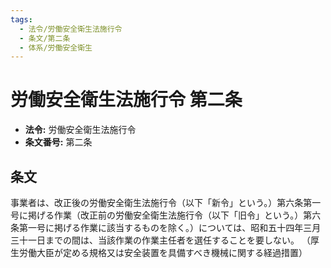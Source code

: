 ```yaml
---
tags:
  - 法令/労働安全衛生法施行令
  - 条文/第二条
  - 体系/労働安全衛生
---
```

# 労働安全衛生法施行令 第二条

- **法令:** 労働安全衛生法施行令
- **条文番号:** 第二条

## 条文
事業者は、改正後の労働安全衛生法施行令（以下「新令」という。）第六条第一号に掲げる作業（改正前の労働安全衛生法施行令（以下「旧令」という。）第六条第一号に掲げる作業に該当するものを除く。）については、昭和五十四年三月三十一日までの間は、当該作業の作業主任者を選任することを要しない。
（厚生労働大臣が定める規格又は安全装置を具備すべき機械に関する経過措置）

